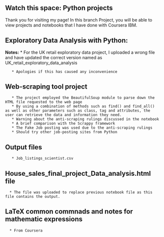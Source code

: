 ## Watch this space: Python projects 
Thank you for visiting my page! In this branch Project, you will be able to view projects and notebooks that I have done with Coursera IBM.

## Exploratory Data Analysis with Python:
**Notes:**
       * For the UK retail exploratory data project, I uploaded a wrong file and have updated the correct version named as UK_retail_exploratory_data_analysis

       * Apologies if this has caused any inconvenience
       
## Web-scraping tool project
       * The project employed the BeautifulSoup module to parse down the HTML file requested to the web page 
       * By using a combination of methods such as find() and find_all() as well as other parameters such as class, tag and attributes, the user can retrieve the data and information they need.
       * Warning about the anti-scraping rulings discussed in the notebook
       * A brief comparison with the Scrappy framework
       * The Fake Job posting was used due to the anti-scraping rulings
       * Should try other job-posting sites from Python 

## Output files
       * Job_listings_scientist.csv
## House_sales_final_project_Data_analysis.html file
      * The file was uploaded to replace previous notebook file as this file contains the output. 
## LaTeX common commnads and notes for mathematic expressions
      * From Coursera
